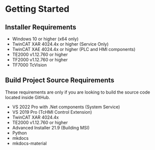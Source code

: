 
# Getting Started


## Installer Requirements

- Windows 10 or higher (x64 only)
- TwinCAT XAR 4024.4x or higher (Service Only)
- TwinCAT XAE 4024.4x or higher (PLC and HMI components)
- TE2000 v1.12.760 or higher
- TF2000 v1.12.760 or higher
- TF7000 TcVision

## Build Project Source Requirements

These requirements are only if you are looking to build the source code located inside GitHub.

- VS 2022 Pro with .Net components (System Service)
- VS 2019 Pro (TcHMI Control Extension)
- TwinCAT XAR 4024.4x 
- TE2000 v1.12.760 or higher
- Advanced Installer 21.9 (Building MSI)
- Python
- mkdocs
- mkdocs-material

